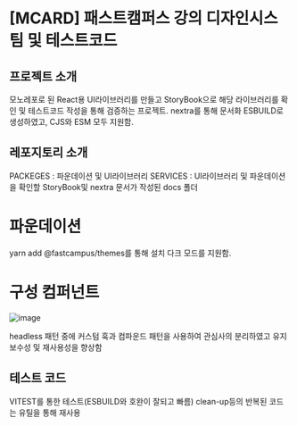 # [MCARD] 패스트캠퍼스 강의 디자인시스팀 및 테스트코드

## 프로젝트 소개
모노레포로 된 React용 UI라이브러리를 만들고 StoryBook으로 해당 라이브러리를 확인 및 테스트코드 작성을 통해 검증하는 프로젝트.
nextra를 통해 문서화
ESBUILD로 생성하였고, CJS와 ESM 모두 지원함.

## 레포지토리 소개
PACKEGES : 파운데이션 및 UI라이브러리
SERVICES : UI라이브러리 및 파운데이션을 확인할 StoryBook및 nextra 문서가 작성된 docs 폴더

# 파운데이션
yarn add @fastcampus/themes를 통해 설치
다크 모드를 지원함.


# 구성 컴퍼넌트
![image](https://github.com/suhong99/fast-designFront/assets/120103909/40d95c7d-8a5b-4b75-9d1f-3fd8544f9690)


headless 패턴 중에 커스텀 훅과 컴파운드 패턴을 사용하여 관심사의 분리하였고 유지보수성 및 재사용성을 향상함

## 테스트 코드
VITEST를 통한 테스트(ESBUILD와 호완이 잘되고 빠름)
clean-up등의 반복된 코드는 유틸을 통해 재사용
